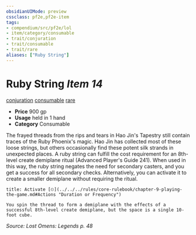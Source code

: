 ```yaml
---
obsidianUIMode: preview
cssclass: pf2e,pf2e-item
tags:
- compendium/src/pf2e/lol
- item/category/consumable
- trait/conjuration
- trait/consumable
- trait/rare
aliases: ["Ruby String"]
---
```

# Ruby String *Item 14*  
[conjuration](../../../Rules/traits/conjuration.md)  [consumable](../../../Rules/traits/consumable.md)  [rare](../../../Rules/traits/rare.md)  

- **Price** 900 gp
- **Usage** held in 1 hand
- **Category** Consumable

The frayed threads from the rips and tears in Hao Jin's Tapestry still contain traces of the Ruby Phoenix's magic. Hao Jin has collected most of these loose strings, but others occasionally find these potent silk strands in unexpected places. A ruby string can fulfill the cost requirement for an 8th-level create demiplane ritual (Advanced Player's Guide 241). When used in this way, the ruby string negates the need for secondary casters, and you get a success for all secondary checks. Alternatively, you can activate it to create a smaller demiplane without requiring the ritual.

```ad-embed-ability
title: Activate [⏲](../../../rules/core-rulebook/chapter-9-playing-the-game.md#Actions "Duration or Frequency")

You spin the thread to form a demiplane with the effects of a successful 8th-level create demiplane, but the space is a single 10-foot cube.
```

*Source: Lost Omens: Legends p. 48*
